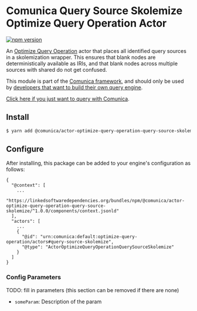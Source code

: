 # Comunica Query Source Skolemize Optimize Query Operation Actor

[![npm version](https://badge.fury.io/js/%40comunica%2Factor-optimize-query-operation-query-source-skolemize.svg)](https://www.npmjs.com/package/@comunica/actor-optimize-query-operation-query-source-skolemize)

An [Optimize Query Operation](https://github.com/comunica/comunica/tree/master/packages/bus-optimize-query-operation) actor
that places all identified query sources in a skolemization wrapper.
This ensures that blank nodes are deterministically available as IRIs,
and that blank nodes across multiple sources with shared do not get confused.

This module is part of the [Comunica framework](https://github.com/comunica/comunica),
and should only be used by [developers that want to build their own query engine](https://comunica.dev/docs/modify/).

[Click here if you just want to query with Comunica](https://comunica.dev/docs/query/).

## Install

```bash
$ yarn add @comunica/actor-optimize-query-operation-query-source-skolemize
```

## Configure

After installing, this package can be added to your engine's configuration as follows:
```text
{
  "@context": [
    ...
    "https://linkedsoftwaredependencies.org/bundles/npm/@comunica/actor-optimize-query-operation-query-source-skolemize/^1.0.0/components/context.jsonld"
  ],
  "actors": [
    ...
    {
      "@id": "urn:comunica:default:optimize-query-operation/actors#query-source-skolemize",
      "@type": "ActorOptimizeQueryOperationQuerySourceSkolemize"
    }
  ]
}
```

### Config Parameters

TODO: fill in parameters (this section can be removed if there are none)

* `someParam`: Description of the param
